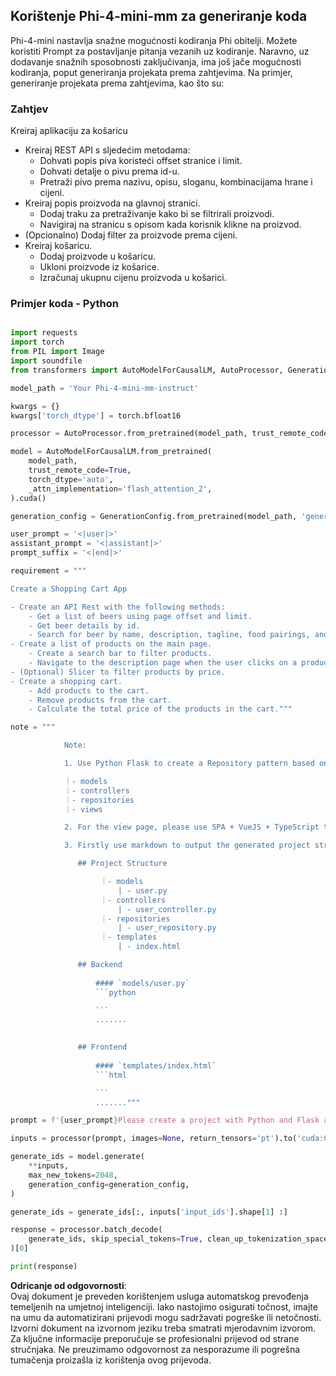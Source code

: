 ## **Korištenje Phi-4-mini-mm za generiranje koda**

Phi-4-mini nastavlja snažne mogućnosti kodiranja Phi obitelji. Možete koristiti Prompt za postavljanje pitanja vezanih uz kodiranje. Naravno, uz dodavanje snažnih sposobnosti zaključivanja, ima još jače mogućnosti kodiranja, poput generiranja projekata prema zahtjevima. Na primjer, generiranje projekata prema zahtjevima, kao što su:

### **Zahtjev**

Kreiraj aplikaciju za košaricu

- Kreiraj REST API s sljedećim metodama:
    - Dohvati popis piva koristeći offset stranice i limit.
    - Dohvati detalje o pivu prema id-u.
    - Pretraži pivo prema nazivu, opisu, sloganu, kombinacijama hrane i cijeni.
- Kreiraj popis proizvoda na glavnoj stranici.
    - Dodaj traku za pretraživanje kako bi se filtrirali proizvodi.
    - Navigiraj na stranicu s opisom kada korisnik klikne na proizvod.
- (Opcionalno) Dodaj filter za proizvode prema cijeni.
- Kreiraj košaricu.
    - Dodaj proizvode u košaricu.
    - Ukloni proizvode iz košarice.
    - Izračunaj ukupnu cijenu proizvoda u košarici.

### **Primjer koda - Python**


```python

import requests
import torch
from PIL import Image
import soundfile
from transformers import AutoModelForCausalLM, AutoProcessor, GenerationConfig,pipeline,AutoTokenizer

model_path = 'Your Phi-4-mini-mm-instruct'

kwargs = {}
kwargs['torch_dtype'] = torch.bfloat16

processor = AutoProcessor.from_pretrained(model_path, trust_remote_code=True)

model = AutoModelForCausalLM.from_pretrained(
    model_path,
    trust_remote_code=True,
    torch_dtype='auto',
    _attn_implementation='flash_attention_2',
).cuda()

generation_config = GenerationConfig.from_pretrained(model_path, 'generation_config.json')

user_prompt = '<|user|>'
assistant_prompt = '<|assistant|>'
prompt_suffix = '<|end|>'

requirement = """

Create a Shopping Cart App

- Create an API Rest with the following methods:
    - Get a list of beers using page offset and limit.
    - Get beer details by id.
    - Search for beer by name, description, tagline, food pairings, and price.
- Create a list of products on the main page.
    - Create a search bar to filter products.
    - Navigate to the description page when the user clicks on a product.
- (Optional) Slicer to filter products by price.
- Create a shopping cart.
    - Add products to the cart.
    - Remove products from the cart.
    - Calculate the total price of the products in the cart."""

note = """ 

            Note:

            1. Use Python Flask to create a Repository pattern based on the following structure to generate the files

            ｜- models
            ｜- controllers
            ｜- repositories
            ｜- views

            2. For the view page, please use SPA + VueJS + TypeScript to build

            3. Firstly use markdown to output the generated project structure (including directories and files), and then generate the  file names and corresponding codes step by step, output like this 

               ## Project Structure

                    ｜- models
                        | - user.py
                    ｜- controllers
                        | - user_controller.py
                    ｜- repositories
                        | - user_repository.py
                    ｜- templates
                        | - index.html

               ## Backend
                 
                   #### `models/user.py`
                   ```python

                   ```
                   .......
               

               ## Frontend
                 
                   #### `templates/index.html`
                   ```html

                   ```
                   ......."""

prompt = f'{user_prompt}Please create a project with Python and Flask according to the following requirements：\n{requirement}{note}{prompt_suffix}{assistant_prompt}'

inputs = processor(prompt, images=None, return_tensors='pt').to('cuda:0')

generate_ids = model.generate(
    **inputs,
    max_new_tokens=2048,
    generation_config=generation_config,
)

generate_ids = generate_ids[:, inputs['input_ids'].shape[1] :]

response = processor.batch_decode(
    generate_ids, skip_special_tokens=True, clean_up_tokenization_spaces=False
)[0]

print(response)

```

**Odricanje od odgovornosti**:  
Ovaj dokument je preveden korištenjem usluga automatskog prevođenja temeljenih na umjetnoj inteligenciji. Iako nastojimo osigurati točnost, imajte na umu da automatizirani prijevodi mogu sadržavati pogreške ili netočnosti. Izvorni dokument na izvornom jeziku treba smatrati mjerodavnim izvorom. Za ključne informacije preporučuje se profesionalni prijevod od strane stručnjaka. Ne preuzimamo odgovornost za nesporazume ili pogrešna tumačenja proizašla iz korištenja ovog prijevoda.